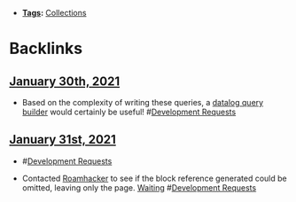 - **[Tags](<Tags.md>):** [Collections](<Collections.md>)

# Backlinks
## [January 30th, 2021](<January 30th, 2021.md>)
- Based on the complexity of writing these queries, a [datalog query builder](<datalog query builder.md>) would certainly be useful! #[Development Requests](<Development Requests.md>)

## [January 31st, 2021](<January 31st, 2021.md>)
- #[Development Requests](<Development Requests.md>)

- Contacted [Roamhacker](<Roamhacker.md>) to see if the block reference generated could be omitted, leaving only the page. [Waiting](<Waiting.md>) #[Development Requests](<Development Requests.md>)

